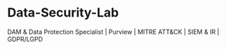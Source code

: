 # Data-Security-Lab
DAM &amp; Data Protection Specialist | Purview | MITRE ATT&amp;CK | SIEM &amp; IR | GDPR/LGPD
